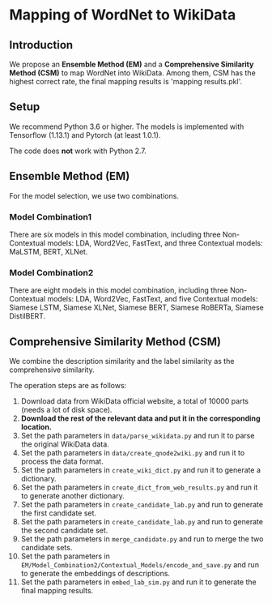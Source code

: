 # Mapping of WordNet to WikiData



## Introduction

We propose an **Ensemble Method (EM)** and a **Comprehensive Similarity Method (CSM)** to map WordNet into WikiData. Among them, CSM has the highest correct rate, the final mapping results is 'mapping results.pkl'.



## Setup

We recommend Python 3.6 or higher. The models is implemented with Tensorflow (1.13.1) and Pytorch (at least 1.0.1).

The code does **not** work with Python 2.7.



## Ensemble Method (EM)

For the model selection, we use two combinations.

### Model Combination1

There are six models in this model combination, including three Non-Contextual models: LDA, Word2Vec, FastText, and three Contextual models: MaLSTM, BERT, XLNet.

### Model Combination2

There are eight models in this model combination, including three Non-Contextual models: LDA, Word2Vec, FastText, and five Contextual models: Siamese LSTM, Siamese XLNet, Siamese BERT, Siamese RoBERTa, Siamese DistilBERT.



## Comprehensive Similarity Method (CSM) 

We combine the description similarity and the label similarity as the comprehensive similarity.

The operation steps are as follows:

1. Download data from WikiData official website, a total of 10000 parts (needs a lot of disk space).
2. **Download the rest of the relevant data and put it in the corresponding location.**
3. Set the path parameters in `data/parse_wikidata.py` and run it to parse the original WikiData data.
4. Set the path parameters in `data/create_qnode2wiki.py` and run it to process the data format.
6. Set the path parameters in `create_wiki_dict.py` and run it to generate a dictionary.
7. Set the path parameters in `create_dict_from_web_results.py` and run it to generate another dictionary.
8. Set the path parameters in `create_candidate_lab.py` and run to generate the first candidate set.
9. Set the path parameters in `create_candidate_lab.py` and run to generate the second candidate set.
10. Set the path parameters in `merge_candidate.py` and run to merge the two candidate sets.
11. Set the path parameters in `EM/Model_Combination2/Contextual_Models/encode_and_save.py` and run to generate the embeddings of descriptions.
12. Set the path parameters in `embed_lab_sim.py` and run it to generate the final mapping results.